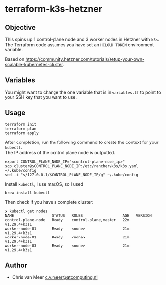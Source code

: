 # terraform-k3s-hetzner

## Objective

This spins up 1 control-plane node and 3 worker nodes in Hetzner with `k3s`.  
The Terraform code assumes you have set an `HCLOUD_TOKEN` environment variable.

Based on <https://community.hetzner.com/tutorials/setup-your-own-scalable-kubernetes-cluster>.

## Variables

You might want to change the one variable that is in `variables.tf` to point to
your SSH key that you want to use.

## Usage

```shell
terraform init
terraform plan
terraform apply
```

After completion, run the following command to create the context for your `kubectl`.  
The IP address of the control plane node is outputted.

```shell
export CONTROL_PLANE_NODE_IP="<control-plane-node_ip>"
scp cluster@$CONTROL_PLANE_NODE_IP:/etc/rancher/k3s/k3s.yaml ~/.kube/config
sed -i "s/127.0.0.1/$CONTROL_PLANE_NODE_IP/g" ~/.kube/config
```

Install `kubectl`, I use macOS, so I used

```shell
brew install kubectl
```

Then check if you have a complete cluster:

```shell
❯ kubectl get nodes
NAME                 STATUS   ROLES                  AGE   VERSION
control-plane-node   Ready    control-plane,master   22m   v1.29.4+k3s1
worker-node-01       Ready    <none>                 21m   v1.29.4+k3s1
worker-node-02       Ready    <none>                 21m   v1.29.4+k3s1
worker-node-03       Ready    <none>                 21m   v1.29.4+k3s1
```

## Author

- Chris van Meer <c.v.meer@atcomputing.nl>
